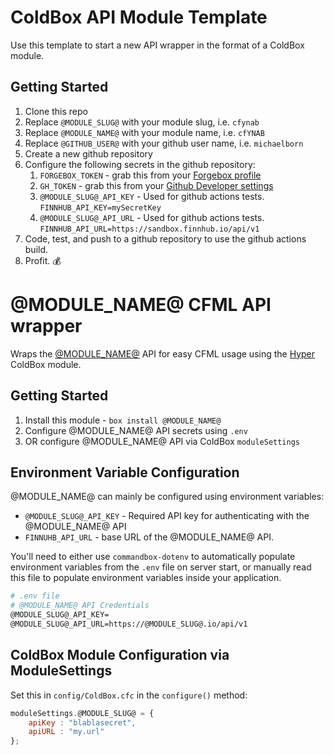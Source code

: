# ColdBox API Module Template

Use this template to start a new API wrapper in the format of a ColdBox module.

## Getting Started

1. Clone this repo
2. Replace `@MODULE_SLUG@` with your module slug, i.e. `cfynab`
3. Replace `@MODULE_NAME@` with your module name, i.e. `cfYNAB`
4. Replace `@GITHUB_USER@` with your github user name, i.e. `michaelborn`
5. Create a new github repository
6. Configure the following secrets in the github repository:
   1. `FORGEBOX_TOKEN` - grab this from your [Forgebox profile](https://www.forgebox.io/profile#apitoken)
   2. `GH_TOKEN` - grab this from your [Github Developer settings](https://github.com/settings/tokens)
   3. `@MODULE_SLUG@_API_KEY` - Used for github actions tests. `FINNHUB_API_KEY=mySecretKey`
   4. `@MODULE_SLUG@_API_URL` - Used for github actions tests. `FINNHUB_API_URL=https://sandbox.finnhub.io/api/v1`
7. Code, test, and push to a github repository to use the github actions build.
8. Profit. 💰

# @MODULE_NAME@ CFML API wrapper

Wraps the [@MODULE_NAME@](https://@MODULE_SLUG@.io) API for easy CFML usage using the [Hyper](https://github.com/elpete/hyper) ColdBox module.

## Getting Started

1. Install this module - `box install @MODULE_NAME@`
2. Configure @MODULE_NAME@ API secrets using `.env`
3. OR configure @MODULE_NAME@ API via ColdBox `moduleSettings`

## Environment Variable Configuration

@MODULE_NAME@ can mainly be configured using environment variables:

* `@MODULE_SLUG@_API_KEY` - Required API key for authenticating with the @MODULE_NAME@ API
* `FINNUHB_API_URL` - base URL of the @MODULE_NAME@ API.

You'll need to either use `commandbox-dotenv` to automatically populate environment variables from the `.env` file on server start, or manually read this file to populate environment variables inside your application.

```bash
# .env file
# @MODULE_NAME@ API Credentials
@MODULE_SLUG@_API_KEY=
@MODULE_SLUG@_API_URL=https://@MODULE_SLUG@.io/api/v1
```

## ColdBox Module Configuration via ModuleSettings

Set this in `config/ColdBox.cfc` in the `configure()` method:

```js
moduleSettings.@MODULE_SLUG@ = {
    apiKey : "blablasecret",
    apiURL : "my.url"
};
```